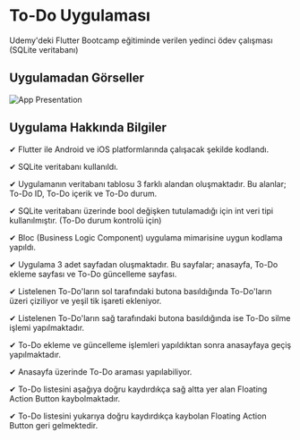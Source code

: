 # To-Do Uygulaması

Udemy'deki Flutter Bootcamp eğitiminde verilen yedinci ödev çalışması (SQLite veritabanı)

## Uygulamadan Görseller

![App Presentation](https://github.com/abdullah-aydogan/flutter-todo-app/assets/117303457/025056c4-701d-4a86-b06e-a22ad802b2f0)

## Uygulama Hakkında Bilgiler

✔ Flutter ile Android ve iOS platformlarında çalışacak şekilde kodlandı.

✔ SQLite veritabanı kullanıldı.

✔ Uygulamanın veritabanı tablosu 3 farklı alandan oluşmaktadır. Bu alanlar; To-Do ID, To-Do içerik ve To-Do durum.

✔ SQLite veritabanı üzerinde bool değişken tutulamadığı için int veri tipi kullanılmıştır. (To-Do durum kontrolü için)

✔ Bloc (Business Logic Component) uygulama mimarisine uygun kodlama yapıldı.

✔ Uygulama 3 adet sayfadan oluşmaktadır. Bu sayfalar; anasayfa, To-Do ekleme sayfası ve To-Do güncelleme sayfası.

✔ Listelenen To-Do'ların sol tarafındaki butona basıldığında To-Do'ların üzeri çiziliyor ve yeşil tik işareti ekleniyor.

✔ Listelenen To-Do'ların sağ tarafındaki butona basıldığında ise To-Do silme işlemi yapılmaktadır.

✔ To-Do ekleme ve güncelleme işlemleri yapıldıktan sonra anasayfaya geçiş yapılmaktadır.

✔ Anasayfa üzerinde To-Do araması yapılabiliyor.

✔ To-Do listesini aşağıya doğru kaydırdıkça sağ altta yer alan Floating Action Button kaybolmaktadır.

✔ To-Do listesini yukarıya doğru kaydırdıkça kaybolan Floating Action Button geri gelmektedir.
